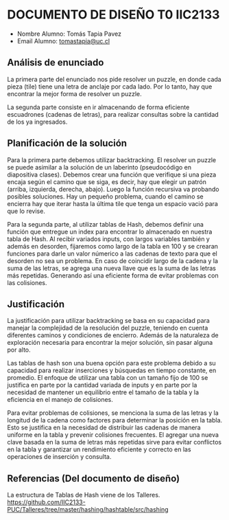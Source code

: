 # DOCUMENTO DE DISEÑO T0 IIC2133

- Nombre Alumno: Tomás Tapia Pavez
- Email Alumno: tomastapia@uc.cl

## Análisis de enunciado
La primera parte del enunciado nos pide resolver un puzzle, en donde cada pieza (tile) tiene una letra de anclaje por cada lado. Por lo tanto, hay que encontrar la mejor forma de resolver un puzzle.

La segunda parte consiste en ir almacenando de forma eficiente escuadrones (cadenas de letras), para realizar consultas sobre la cantidad de los ya ingresados.

## Planificación de la solución
Para la primera parte debemos utilizar backtracking. El resolver un puzzle se puede asimilar a la solución de un laberinto (pseudocódigo en diapositiva clases). Debemos crear una función que verifique si una pieza encaja según el camino que se siga, es decir, hay que elegir un patrón (arriba, izquierda, derecha, abajo). Luego la función recursiva va probando posibles soluciones. Hay un pequeño problema, cuando el camino se encierra hay que iterar hasta la última tile que tenga un espacio vació para que lo revise. 

Para la segunda parte, al utilizar tablas de Hash, debemos definir una función que entregue un index para encontrar lo almacenado en nuestra tabla de Hash. Al recibir variados inputs, con largos variables también y además en desorden, fijaremos como largo de la tabla en 100 y se crearan funciones para darle un valor númerico a las cadenas de texto para que el desorden no sea un problema. En caso de coincidir largo de la cadena y la suma de las letras, se agrega una nueva llave que es la suma de las letras más repetidas. Generando así una eficiente forma de evitar problemas con las colisiones.

## Justificación
La justificación para utilizar backtracking se basa en su capacidad para manejar la complejidad de la resolución del puzzle, teniendo en cuenta diferentes caminos y condiciones de encierro. Además de la naturaleza de exploración necesaria para encontrar la mejor solución, sin pasar alguna por alto.

Las tablas de hash son una buena opción para este problema debido a su capacidad para realizar inserciones y búsquedas en tiempo constante, en promedio. El enfoque de utilizar una tabla con un tamaño fijo de 100 se justifica en parte por la cantidad variada de inputs y en parte por la necesidad de mantener un equilibrio entre el tamaño de la tabla y la eficiencia en el manejo de colisiones. 

Para evitar problemas de colisiones, se menciona la suma de las letras y la longitud de la cadena como factores para determinar la posición en la tabla. Esto se justifica en la necesidad de distribuir las cadenas de manera uniforme en la tabla y prevenir colisiones frecuentes. El agregar una nueva clave basada en la suma de letras más repetidas sirve para evitar conflictos en la tabla y garantizar un rendimiento eficiente y correcto en las operaciones de inserción y consulta.


## Referencias (Del documento de diseño)
La estructura de Tablas de Hash viene de los Talleres. 
https://github.com/IIC2133-PUC/Talleres/tree/master/hashing/hashtable/src/hashing
<!-- Enlace para bonus https://bonus.iic2133.org/redeem?code=eh32ixan1b8onef  -->
